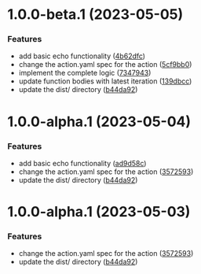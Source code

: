 # 1.0.0-beta.1 (2023-05-05)


### Features

* add basic echo functionality ([4b62dfc](https://github.com/AliSajid/shuttle-login/commit/4b62dfcdc2ed20a60a53b8c11a5227e614f606c2))
* change the action.yaml spec for the action ([5cf9bb0](https://github.com/AliSajid/shuttle-login/commit/5cf9bb0a94be7375401373de1a5f2041422b5f70))
* implement the complete logic ([7347943](https://github.com/AliSajid/shuttle-login/commit/73479436f1ab8755dc036dff08b443511fdeb45b))
* update function bodies with latest iteration ([139dbcc](https://github.com/AliSajid/shuttle-login/commit/139dbccacf358452fe2906cf3903302d9a6e87e8))
* update the dist/ directory ([b44da92](https://github.com/AliSajid/shuttle-login/commit/b44da92731bd5bec93dc23d39ab89fcf881bd52a))

# 1.0.0-alpha.1 (2023-05-04)


### Features

* add basic echo functionality ([ad9d58c](https://github.com/AliSajid/shuttle-login/commit/ad9d58cd60270b628922081c7604430c3fd30fd0))
* change the action.yaml spec for the action ([3572593](https://github.com/AliSajid/shuttle-login/commit/35725931d4bfebb6ae41b8dccc5f8794f057e753))
* update the dist/ directory ([b44da92](https://github.com/AliSajid/shuttle-login/commit/b44da92731bd5bec93dc23d39ab89fcf881bd52a))

# 1.0.0-alpha.1 (2023-05-03)


### Features

* change the action.yaml spec for the action ([3572593](https://github.com/AliSajid/shuttle-login/commit/35725931d4bfebb6ae41b8dccc5f8794f057e753))
* update the dist/ directory ([b44da92](https://github.com/AliSajid/shuttle-login/commit/b44da92731bd5bec93dc23d39ab89fcf881bd52a))
